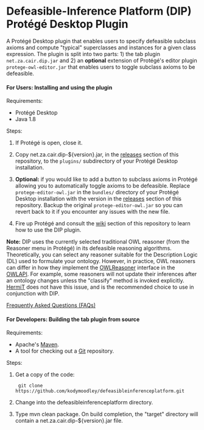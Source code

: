 
# Defeasible-Inference Platform (DIP) Protégé Desktop Plugin

A Protégé Desktop plugin that enables users to specify defeasible subclass axioms and compute "typical" superclasses and instances for a given class expression. The plugin is split into two parts: 1) the tab plugin `net.za.cair.dip.jar` and 2) an **optional** extension of Protégé's editor plugin `protege-owl-editor.jar` that enables users to toggle subclass axioms to be defeasible.

#### For Users: Installing and using the plugin

Requirements:

+ Protégé Desktop
+ Java 1.8

Steps:

1. If Protégé is open, close it.

2. Copy net.za.cair.dip-${version}.jar, in the [releases](https://github.com/kodymoodley/defeasibleinferenceplatform/releases) section of this repository, to the `plugins/` subdirectory of your Protégé Desktop installation.

3. **Optional:** if you would like to add a button to subclass axioms in Protégé allowing you to automatically toggle axioms to be defeasible. Replace `protege-editor-owl.jar` in the `bundles/` directory of your Protégé Desktop installation with the version in the [releases](https://github.com/kodymoodley/defeasibleinferenceplatform/releases) section of this repository. Backup the original `protege-editor-owl.jar` so you can revert back to it if you encounter any issues with the new file.

4. Fire up Protégé and consult the [wiki](https://github.com/kodymoodley/defeasibleinferenceplatform/wiki) section of this repository to learn how to use the DIP plugin.

**Note:** DIP uses the currently selected traditional OWL reasoner (from the Reasoner menu in Protégé) in its defeasible reasoning algorithms. Theoretically, you can select any reasoner suitable for the Description Logic (DL) used to formulate your ontology. However, in practice, OWL reasoners can differ in how they implement the [OWLReasoner](http://owlcs.github.io/owlapi/apidocs_4/org/semanticweb/owlapi/reasoner/OWLReasoner.html) interface in the [OWLAPI](http://owlcs.github.io/owlapi). For example, some reasoners will not update their inferences after an ontology changes unless the "classify" method is invoked explicitly. [HermiT](http://www.hermit-reasoner.com/) does not have this issue, and is the recommended choice to use in conjunction with DIP.

[Frequently Asked Questions (FAQs)](https://github.com/kodymoodley/defeasibleinferenceplatform/wiki/Home#frequently-asked-questions-faqs)
 
#### For Developers: Building the tab plugin from source

Requirements:

+ Apache's [Maven](http://maven.apache.org/index.html).
+ A tool for checking out a [Git](http://git-scm.com/) repository.

Steps:

1. Get a copy of the code:

        git clone https://github.com/kodymoodley/defeasibleinferenceplatform.git
    
2. Change into the defeasibleinferenceplatform directory.

3. Type mvn clean package.  On build completion, the "target" directory will contain a net.za.cair.dip-${version}.jar file.
